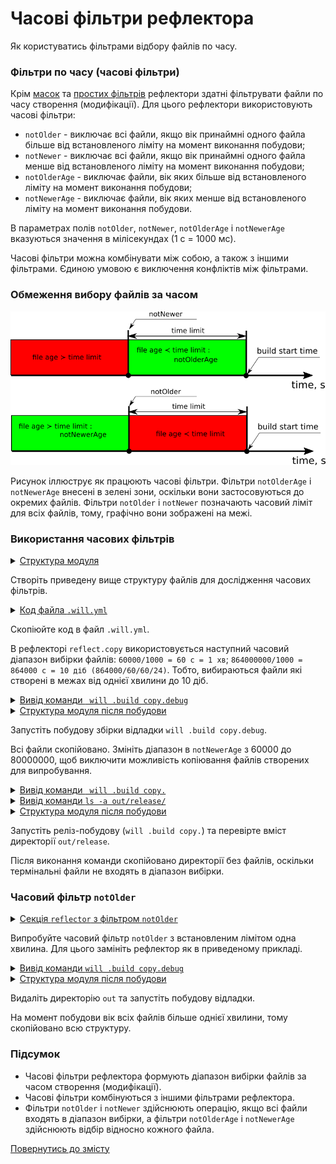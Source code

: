 # Часові фільтри рефлектора  

Як користуватись фільтрами відбору файлів по часу.

### Фільтри по часу (часові фільтри)  

Крім [масок](ReflectorFilters.md#Маски-рефлектора) та [простих фільтрів](ReflectorFilters.md#Прості-фільтри-рефлектора) рефлектори здатні фільтрувати файли по часу створення (модифікації). Для цього рефлектори використовують часові фільтри:  
- `notOlder` - виключає всі файли, якщо вік принаймні одного файла більше від встановленого ліміту на момент виконання побудови;  
- `notNewer` - виключає всі файли, якщо вік принаймні одного файла менше від встановленого ліміту на момент виконання побудови;
- `notOlderAge` - виключає файли, вік яких більше від встановленого ліміту на момент виконання побудови;  
- `notNewerAge` - виключає файли, вік яких менше від встановленого ліміту на момент виконання побудови.

В параметрах полів `notOlder`, `notNewer`, `notOlderAge` і `notNewerAge` вказуються значення в мілісекундах (1 с = 1000 мс). 

Часові фільтри можна комбінувати між собою, а також з іншими фільтрами. Єдиною умовою є виключення конфліктів між фільтрами.  

### Обмеження вибору файлів за часом

![time.filter](./Images/time.filter.png)  

Рисунок іллюструє як працюють часові фільтри. Фільтри `notOlderAge` i `notNewerAge` внесені в зелені зони, оскільки вони застосовуються до окремих файлів. Фільтри `notOlder` i `notNewer` позначають часовий ліміт для всіх файлів, тому, графічно вони зображені на межі. 

### Використання часових фільтрів    

<details>
  <summary><u>Структура модуля</u></summary>

```
timeFilters
     ├── proto
     │     ├── proto.two
     │     │     └── script.js
     │     ├── files
     │     │     ├── manual.md
     │     │     └── tutorial.md
     │     ├── build.txt.js
     │     └── package.json  
     └── .will.yml       

```

</details>

Створіть приведену вище структуру файлів для дослідження часових фільтрів.

<details>
  <summary><u>Код файла <code>.will.yml</code></u></summary>

```yaml
about :

  name : timeFilter
  description : "To use reflector time filters"
  version : 0.0.1

path :

  in : '.'
  out : 'out'
  proto : './proto'
  out.debug :
    path : './out/debug'
    criterion :
      debug : 1
  out.release :
    path : './out/release'
    criterion :
      debug : 0

reflector :

  reflect.copy:
    recursive: 2
    src:
      filePath: ./proto
      notNewerAge : 60000
      notOlderAge : 864000000
    dst:
      filePath: path::out.*=1
    criterion:
      debug: [ 0,1 ]

step :

  reflect.copy :
    inherit : predefined.reflect
    reflector : reflect.*
    criterion :
       debug : [ 0,1 ]

build :

  copy :
    criterion :
      debug : [ 0,1 ]
    steps :
      - reflect.*

```

</details>

Скопіюйте код в файл `.will.yml`. 

В рефлекторі `reflect.copy` використовується наступний часовий діапазон вибірки файлів: `60000/1000 = 60 с = 1 хв`; `864000000/1000 = 864000 c = 10 діб (864000/60/60/24)`. Тобто, вибираються файли які створені в межах від однієї хвилини до 10 діб.   

<details>
  <summary><u>Вивід команди <code> will .build copy.debug</code></u></summary>

```
[user@user ~]$ will .build copy.debug
...
  Building copy.debug
   + reflect.copy.debug reflected 8 files /path_to_file/ : out/debug <- proto in 0.390s
  Built copy.debug in 0.432s

```

</details>
<details>
  <summary><u>Структура модуля після побудови</u></summary>

```
timeFilters
     ├── proto
     │     ├── proto.two
     │     │     └── script.js
     │     ├── files
     │     │     ├── manual.md
     │     │     └── tutorial.md
     │     ├── build.txt.js
     │     └── package.json  
     ├── out
     │     └── debug
     │           ├── proto.two
     │           │     └── script.js
     │           ├── files
     │           │     ├── manual.md
     │           │     └── tutorial.md
     │           ├── build.txt.js
     │           └── package.json    
     └── .will.yml       

```

</details>

Запустіть побудову збірки відладки `will .build copy.debug`.

Всі файли скопійовано. Змініть діапазон в `notNewerAge` з 60000 до 80000000, щоб виключити можливість копіювання файлів створених для випробування.   

<details>
  <summary><u>Вивід команди <code> will .build copy.</code></u></summary>

```
[user@user ~]$ will .build copy.
...
  Building copy.
   + reflect.copy. reflected 3 files /path_to_file/ : out/release <- proto in 0.311s
  Built copy. in 0.358s

```

</details>
<details>
  <summary><u>Вивід команди <code>ls -a out/release/</code></u></summary>

```
[user@user ~]$ ls -a out/release/
.  ..  files  proto.two

```

</details>
<details>
  <summary><u>Структура модуля після побудови</u></summary>

```
timeFilters
     ├── proto
     │     ├── proto.two
     │     │     └── script.js
     │     ├── files
     │     │     ├── manual.md
     │     │     └── tutorial.md
     │     ├── build.txt.js
     │     └── package.json  
     ├── out
     │     ├── debug
     │     │     ├── proto.two
     │     │     │     └── script.js
     │     │     ├── files
     │     │     │     ├── manual.md
     │     │     │     └── tutorial.md
     │     │     ├── build.txt.js
     │     │     └── package.json 
     │     └── release
     │           ├── proto.two
     │           └── files
     └── .will.yml       

```

</details>

Запустіть реліз-побудову (`will .build copy.`) та перевірте вміст директорії `out/release`.

Після виконання команди скопійовано директорії без файлів, оскільки термінальні файли не входять в діапазон вибірки.  

### Часовий фільтр `notOlder`

<details>
  <summary><u>Секція <code>reflector</code> з фільтром <code>notOlder</code></u></summary>

```yaml
reflector :

  reflect.copy.:
    recursive: 2
    src:
      filePath: ./proto
      notOlder : 60000
    dst:
      filePath: path::out.*=1
    criterion:
      debug: [ 0,1 ]

```

</details>

Випробуйте часовий фільтр `notOlder` з встановленим лімітом одна хвилина. Для цього замініть рефлектор як в приведеному прикладі.  

<details>
  <summary><u>Вивід команди <code>will .build copy.debug</code></u></summary>

```
[user@user ~]$ will .build copy.debug
...
  Building copy.debug
   + reflect.copy. reflected 8 files /path_to_file/ : out/debug <- proto in 0.311s
  Built copy. in 0.358s

```

</details>
<details>
  <summary><u>Структура модуля після побудови</u></summary>

```
timeFilters
     ├── proto
     │     ├── proto.two
     │     │     └── script.js
     │     ├── files
     │     │     ├── manual.md
     │     │     └── tutorial.md
     │     ├── build.txt.js
     │     └── package.json  
     ├── out
     │     └── debug
     │           ├── proto.two
     │           │     └── script.js
     │           ├── files
     │           │     ├── manual.md
     │           │     └── tutorial.md
     │           ├── build.txt.js
     │           └── package.json    
     └── .will.yml       

```

</details>

Видаліть директорію `out` та запустіть побудову відладки.

На момент побудови вік всіх файлів більше однієї хвилини, тому скопійовано всю структуру.

### Підсумок

- Часові фільтри рефлектора формують діапазон вибірки файлів за часом створення (модифікації).  
- Часові фільтри комбінуються з іншими фільтрами рефлектора.  
- Фільтри `notOlder` і `notNewer` здійснюють операцію, якщо всі файли входять в діапазон вибірки, а фільтри `notOlderAge` і `notNewerAge` здійснюють відбір відносно кожного файла.  

[Повернутись до змісту](../README.md#tutorials)
